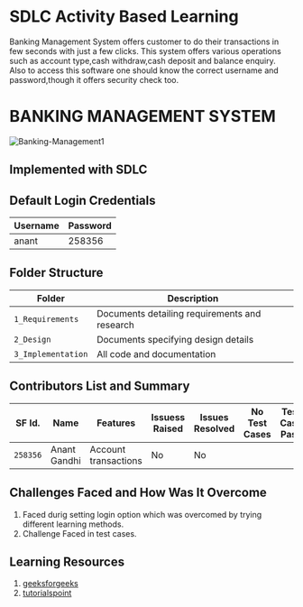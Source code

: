 
# SDLC Activity Based Learning

Banking Management System offers customer to do their transactions in few seconds with just a few clicks. This system offers various operations such as account type,cash withdraw,cash deposit and balance enquiry. Also to access this software one should know the correct username and password,though it offers security check too.

# BANKING MANAGEMENT SYSTEM

![Banking-Management1](https://user-images.githubusercontent.com/80736939/114909976-f58ecb80-9e3a-11eb-8a79-d25085d51496.jpg)

## Implemented with SDLC

## Default Login Credentials
Username             | Password
---------------------|------------------------------------------
anant                | 258356

## Folder Structure
Folder               | Description
---------------------|------------------------------------------
`1_Requirements`     | Documents detailing requirements and research
`2_Design`           | Documents specifying design details
`3_Implementation`   | All code and documentation

## Contributors List and Summary

SF Id. |  Name   |    Features    | Issuess Raised |Issues Resolved|No Test Cases|Test Case Pass
-------|---------|----------------|----------------|---------------|-------------|--------------
`258356` | Anant Gandhi  | Account transactions   | No     | No   |    |  |     
   

## Challenges Faced and How Was It Overcome

1. Faced durig setting login option which was overcomed by trying different learning methods.
2. Challenge Faced in test cases.


## Learning Resources
1. [geeksforgeeks](https://www.geeksforgeeks.org/c-programming-language/)
2. [tutorialspoint](https://www.tutorialspoint.com/cprogramming/index.htm)



